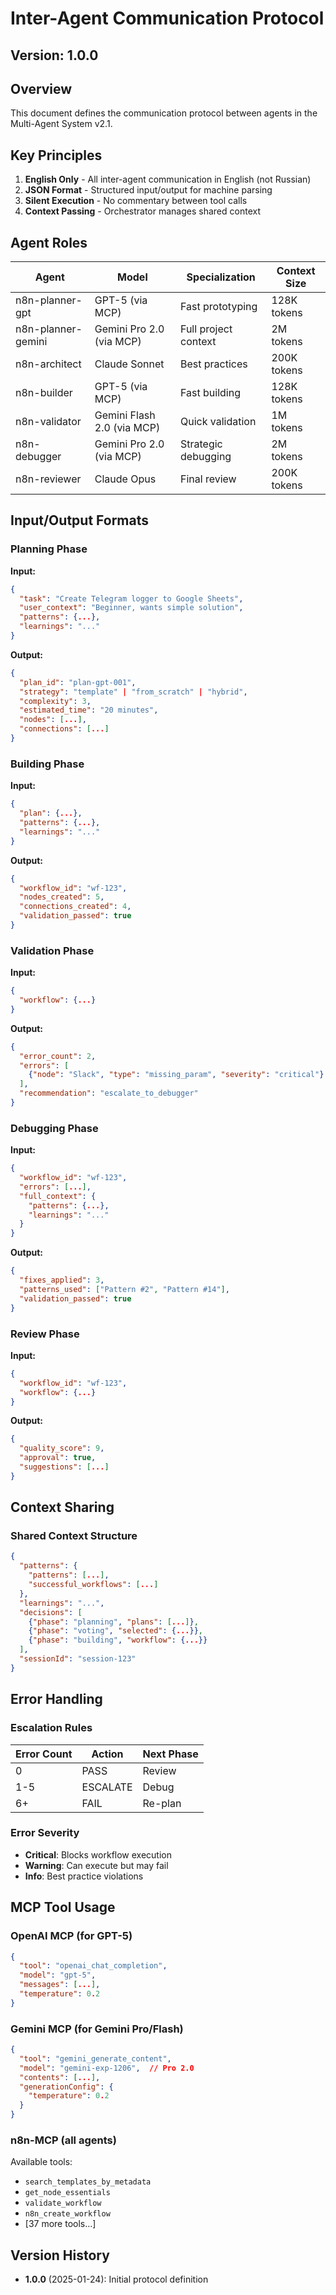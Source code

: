 # Inter-Agent Communication Protocol

## Version: 1.0.0

## Overview

This document defines the communication protocol between agents in the Multi-Agent System v2.1.

## Key Principles

1. **English Only** - All inter-agent communication in English (not Russian)
2. **JSON Format** - Structured input/output for machine parsing
3. **Silent Execution** - No commentary between tool calls
4. **Context Passing** - Orchestrator manages shared context

## Agent Roles

| Agent | Model | Specialization | Context Size |
|-------|-------|---------------|--------------|
| n8n-planner-gpt | GPT-5 (via MCP) | Fast prototyping | 128K tokens |
| n8n-planner-gemini | Gemini Pro 2.0 (via MCP) | Full project context | 2M tokens |
| n8n-architect | Claude Sonnet | Best practices | 200K tokens |
| n8n-builder | GPT-5 (via MCP) | Fast building | 128K tokens |
| n8n-validator | Gemini Flash 2.0 (via MCP) | Quick validation | 1M tokens |
| n8n-debugger | Gemini Pro 2.0 (via MCP) | Strategic debugging | 2M tokens |
| n8n-reviewer | Claude Opus | Final review | 200K tokens |

## Input/Output Formats

### Planning Phase

**Input:**
```json
{
  "task": "Create Telegram logger to Google Sheets",
  "user_context": "Beginner, wants simple solution",
  "patterns": {...},
  "learnings": "..."
}
```

**Output:**
```json
{
  "plan_id": "plan-gpt-001",
  "strategy": "template" | "from_scratch" | "hybrid",
  "complexity": 3,
  "estimated_time": "20 minutes",
  "nodes": [...],
  "connections": [...]
}
```

### Building Phase

**Input:**
```json
{
  "plan": {...},
  "patterns": {...},
  "learnings": "..."
}
```

**Output:**
```json
{
  "workflow_id": "wf-123",
  "nodes_created": 5,
  "connections_created": 4,
  "validation_passed": true
}
```

### Validation Phase

**Input:**
```json
{
  "workflow": {...}
}
```

**Output:**
```json
{
  "error_count": 2,
  "errors": [
    {"node": "Slack", "type": "missing_param", "severity": "critical"}
  ],
  "recommendation": "escalate_to_debugger"
}
```

### Debugging Phase

**Input:**
```json
{
  "workflow_id": "wf-123",
  "errors": [...],
  "full_context": {
    "patterns": {...},
    "learnings": "..."
  }
}
```

**Output:**
```json
{
  "fixes_applied": 3,
  "patterns_used": ["Pattern #2", "Pattern #14"],
  "validation_passed": true
}
```

### Review Phase

**Input:**
```json
{
  "workflow_id": "wf-123",
  "workflow": {...}
}
```

**Output:**
```json
{
  "quality_score": 9,
  "approval": true,
  "suggestions": [...]
}
```

## Context Sharing

### Shared Context Structure

```json
{
  "patterns": {
    "patterns": [...],
    "successful_workflows": [...]
  },
  "learnings": "...",
  "decisions": [
    {"phase": "planning", "plans": [...]},
    {"phase": "voting", "selected": {...}},
    {"phase": "building", "workflow": {...}}
  ],
  "sessionId": "session-123"
}
```

## Error Handling

### Escalation Rules

| Error Count | Action | Next Phase |
|-------------|--------|-----------|
| 0 | PASS | Review |
| 1-5 | ESCALATE | Debug |
| 6+ | FAIL | Re-plan |

### Error Severity

- **Critical**: Blocks workflow execution
- **Warning**: Can execute but may fail
- **Info**: Best practice violations

## MCP Tool Usage

### OpenAI MCP (for GPT-5)

```json
{
  "tool": "openai_chat_completion",
  "model": "gpt-5",
  "messages": [...],
  "temperature": 0.2
}
```

### Gemini MCP (for Gemini Pro/Flash)

```json
{
  "tool": "gemini_generate_content",
  "model": "gemini-exp-1206",  // Pro 2.0
  "contents": [...],
  "generationConfig": {
    "temperature": 0.2
  }
}
```

### n8n-MCP (all agents)

Available tools:
- `search_templates_by_metadata`
- `get_node_essentials`
- `validate_workflow`
- `n8n_create_workflow`
- [37 more tools...]

## Version History

- **1.0.0** (2025-01-24): Initial protocol definition
